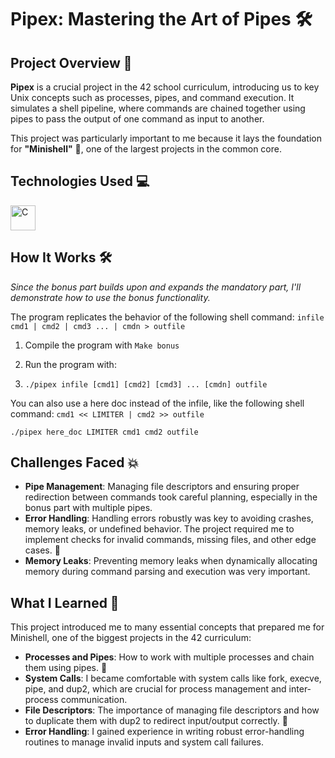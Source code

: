 # Pipex: Mastering the Art of Pipes 🛠️

## Project Overview 📄

**Pipex** is a crucial project in the 42 school curriculum, introducing us to key Unix concepts such as processes, pipes, and command execution. 
It simulates a shell pipeline, where commands are chained together using pipes to pass the output of one command as input to another. 

This project was particularly important to me because it lays the foundation for **"Minishell"**  🐚, one of the largest projects in the common core.

## Technologies Used 💻

<img src="https://cdn.worldvectorlogo.com/logos/c-1.svg" alt="C" width="40" height="40"/>

## How It Works 🛠️

*Since the bonus part builds upon and expands the mandatory part, I'll demonstrate how to use the bonus functionality.*  

The program replicates the behavior of the following shell command: `infile cmd1 | cmd2 | cmd3 ... | cmdn > outfile`
1. Compile the program with `Make bonus`

2. Run the program with:
3. ```
   ./pipex infile [cmd1] [cmd2] [cmd3] ... [cmdn] outfile  
You can also use a here doc instead of the infile, like the following shell command: `cmd1 << LIMITER | cmd2 >> outfile`   
   ```
   ./pipex here_doc LIMITER cmd1 cmd2 outfile  
   ```
## Challenges Faced 💥

- **Pipe Management**: Managing file descriptors and ensuring proper redirection between commands took careful planning, especially in the bonus part with multiple pipes.
- **Error Handling**: Handling errors robustly was key to avoiding crashes, memory leaks, or undefined behavior. The project required me to implement checks for invalid commands, missing files, and other edge cases. 🚫
- **Memory Leaks**: Preventing memory leaks when dynamically allocating memory during command parsing and execution was very important.

## What I Learned 🧠
This project introduced me to many essential concepts that prepared me for Minishell, one of the biggest projects in the 42 curriculum:
- **Processes and Pipes**: How to work with multiple processes and chain them using pipes. 🔗
- **System Calls**: I became comfortable with system calls like fork, execve, pipe, and dup2, which are crucial for process management and inter-process communication.
- **File Descriptors**: The importance of managing file descriptors and how to duplicate them with dup2 to redirect input/output correctly. 📂
- **Error Handling**: I gained experience in writing robust error-handling routines to manage invalid inputs and system call failures.

